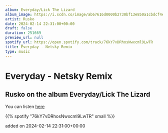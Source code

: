 ```yaml
---
album: Everyday/Lick The Lizard
album_image: https://i.scdn.co/image/ab67616d0000b2730bf13e850a1cbdcf4e92690e
artist: Rusko
date: 2024-02-14 22:31:00+00:00
draft: false
duration: 251669
preview_url: null
spotify_url: https://open.spotify.com/track/76kY7vDRhosNwxcml9LwTR
title: Everyday - Netsky Remix
type: music
---
```



# Everyday - Netsky Remix

## Rusko on the album Everyday/Lick The Lizard

You can listen [here](https://open.spotify.com/track/76kY7vDRhosNwxcml9LwTR)

{{% spotify "76kY7vDRhosNwxcml9LwTR" small %}}

added on 2024-02-14 22:31:00+00:00